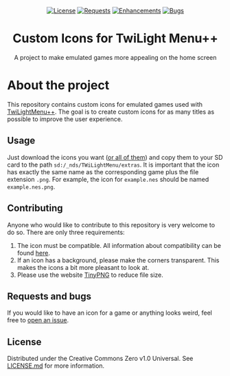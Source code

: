 <p align="center">
	<a href="https://github.com/nandolawson/Custom-Icons-for-TwiLight-Menu/blob/main/LICENSE"><img alt="License" src="https://img.shields.io/github/license/nandolawson/Custom-Icons-for-TwiLight-Menu?label=License&logo=License"></a>
 	<a href="https://github.com/nandolawson/Custom-Icons-for-TwiLight-Menu-Test/issues?q=is%3Arequest"><img alt="Requests" src="https://img.shields.io/github/issues/nandolawson/Custom-Icons-for-TwiLight-Menu/request?label=Requests"></a>
	<a href="https://github.com/nandolawson/Custom-Icons-for-TwiLight-Menu-Test/issues?q=is%3Aenhancement"><img alt="Enhancements" src="https://img.shields.io/github/issues/nandolawson/Custom-Icons-for-TwiLight-Menu/enhancement?label=Enhancements"></a>
	<a href="https://github.com/nandolawson/Custom-Icons-for-TwiLight-Menu-Test/issues?q=is%3Abug"><img alt="Bugs" src="https://img.shields.io/github/issues/nandolawson/Custom-Icons-for-TwiLight-Menu/bug?label=Bugs"></a>
</p>
<h1 align="center">Custom Icons for TwiLight Menu++</h3><p align="center">A project to make emulated games more appealing on the home screen</p>

# About the project
This repository contains custom icons for emulated games used with [TwiLightMenu++](https://github.com/DS-Homebrew/TWiLightMenu). The goal is to create custom icons for as many titles as possible to improve the user experience.

## Usage
Just download the icons you want ([or all of them](https://github.com/nandolawson/Custom-Icons-for-TwiLight-Menu/archive/refs/heads/main.zip)) and copy them to your SD card to the path `sd:/_nds/TWiLightMenu/extras`. It is important that the icon has exactly the same name as the corresponding game plus the file extension `.png`. For example, the icon for `example.nes` should be named `example.nes.png`.

## Contributing
Anyone who would like to contribute to this repository is very welcome to do so. There are only three requirements:
1. The icon must be compatible. All information about compatibility can be found [here](https://github.com/DS-Homebrew/TWiLightMenu/pull/1800).
2. If an icon has a background, please make the corners transparent. This makes the icons a bit more pleasant to look at.
3. Please use the website [TinyPNG](https://tinypng.com/) to reduce file size.

## Requests and bugs
If you would like to have an icon for a game or anything looks weird, feel free to [open an issue](https://github.com/nandolawson/Custom-Icons-for-TwiLight-Menu/issues).


## License
Distributed under the Creative Commons Zero v1.0 Universal. See [LICENSE.md](https://github.com/nandolawson/Custom-Icons-for-TwiLight-Menu/LICENSE) for more information.